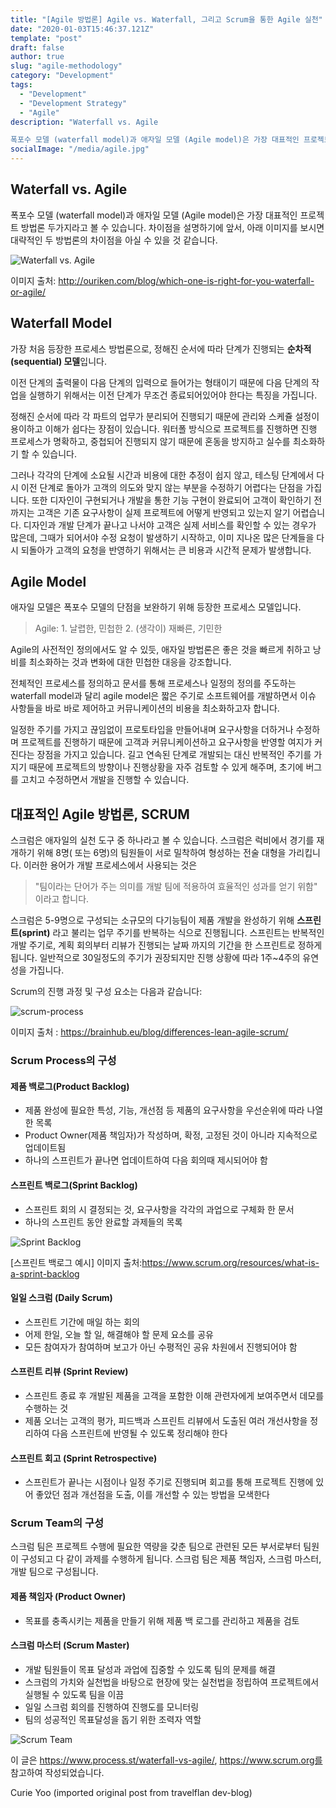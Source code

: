 ```yaml
---
title: "[Agile 방법론] Agile vs. Waterfall, 그리고 Scrum을 통한 Agile 실천"
date: "2020-01-03T15:46:37.121Z"
template: "post"
draft: false
author: true
slug: "agile-methodology"
category: "Development"
tags:
  - "Development"
  - "Development Strategy"
  - "Agile"
description: "Waterfall vs. Agile

폭포수 모델 (waterfall model)과 애자일 모델 (Agile model)은 가장 대표적인 프로젝트 방법론 두가지라고 볼 수 있습니다. 차이점을 설명하기에 앞서, 아래 이미지를 보시면 대략적인 두 방법론의 차이점을 아실 수 있을 것 같습니다... "
socialImage: "/media/agile.jpg"
---
```


## Waterfall vs. Agile

폭포수 모델 (waterfall model)과 애자일 모델 (Agile model)은 가장 대표적인 프로젝트 방법론 두가지라고 볼 수 있습니다. 차이점을 설명하기에 앞서, 아래 이미지를 보시면 대략적인 두 방법론의 차이점을 아실 수 있을 것 같습니다. 

![Waterfall vs. Agile](https://i1.wp.com/ouriken.com/blog/wp-content/uploads/2019/11/Untitled-design-2.png?w=736)

이미지 출처: http://ouriken.com/blog/which-one-is-right-for-you-waterfall-or-agile/



## Waterfall Model 

가장 처음 등장한 프로세스 방법론으로, 정해진 순서에 따라 단계가 진행되는 <strong>순차적 (sequential) 모델</strong>입니다.

이전 단계의 출력물이 다음 단계의 입력으로 들어가는 형태이기 때문에 다음 단계의 작업을 실행하기 위해서는 이전 단계가 무조건 종료되어있어야 한다는 특징을 가집니다. 

정해진 순서에 따라 각 파트의 업무가 분리되어 진행되기 때문에 관리와 스케쥴 설정이 용이하고 이해가 쉽다는 장점이 있습니다. 워터폴 방식으로 프로젝트를 진행하면 진행 프로세스가 명확하고, 중첩되어 진행되지 않기 때문에 혼동을 방지하고 실수를 최소화하기 할 수 있습니다. 

그러나 각각의 단계에 소요될 시간과 비용에 대한 추정이 쉽지 않고, 테스팅 단계에서 다시 이전 단계로 돌아가 고객의 의도와 맞지 않는 부분을 수정하기 어렵다는 단점을 가집니다. 또한 디자인이 구현되거나 개발을 통한 기능 구현이 완료되어 고객이 확인하기 전까지는 고객은 기존 요구사항이 실제 프로젝트에 어떻게 반영되고 있는지 알기 어렵습니다. 디자인과 개발 단계가 끝나고 나서야 고객은 실제 서비스를 확인할 수 있는 경우가 많은데, 그때가 되어서야 수정 요청이 발생하기 시작하고, 이미 지나온 많은 단계들을 다시 되돌아가 고객의 요청을 반영하기 위해서는 큰 비용과 시간적 문제가 발생합니다. 



## Agile Model

애자일 모델은 폭포수 모델의 단점을 보완하기 위해 등장한 프로세스 모델입니다. 

> Agile: 1. 날렵한, 민첩한   2. (생각이) 재빠른, 기민한

Agile의 사전적인 정의에서도 알 수 있듯, 애자일 방법론은 좋은 것을 빠르게 취하고 낭비를 최소화하는 것과 변화에 대한 민첩한 대응을 강조합니다. 

전체적인 프로세스를 정의하고 문서를 통해 프로세스나 일정의 정의를 주도하는 waterfall model과 달리 agile model은 짧은 주기로 소프트웨어를 개발하면서 이슈 사항들을 바로 바로 제어하고 커뮤니케이션의 비용을 최소화하고자 합니다. 

일정한 주기를 가지고 끊임없이 프로토타입을 만들어내며 요구사항을 더하거나 수정하며 프로젝트를 진행하기 때문에 고객과 커뮤니케이션하고 요구사항을 반영할 여지가 커진다는 장점을 가지고 있습니다. 길고 연속된 단계로 개발되는 대신 반복적인 주기를 가지기 때문에 프로젝트의 방향이나 진행상황을 자주 검토할 수 있게 해주며, 초기에 버그를 고치고 수정하면서 개발을 진행할 수 있습니다.

 

## 대표적인 Agile 방법론, SCRUM 

스크럼은 애자일의 실천 도구 중 하나라고 볼 수 있습니다. 스크럼은 럭비에서 경기를 재개하기 위해 8명( 또는 6명)의 팀원들이 서로 밀착하여 형성하는 전술 대형을 가리킵니다. 이러한 용어가 개발 프로세스에서 사용되는 것은 
> "팀이라는 단어가 주는 의미를 개발 팀에 적용하여 효율적인 성과를 얻기 위함"
이라고 합니다. 

스크럼은 5-9명으로 구성되는 소규모의 다기능팀이 제품 개발을 완성하기 위해 <strong>스프린트(sprint)</strong> 라고 불리는 업무 주기를 반복하는 식으로 진행됩니다. 스프린트는 반복적인 개발 주기로, 계획 회의부터 리뷰가 진행되는 날짜 까지의 기간을 한 스프린트로 정하게 됩니다. 일반적으로 30일정도의 주기가 권장되지만 진행 상황에 따라 1주~4주의 유연성을 가집니다. 

Scrum의 진행 과정 및 구성 요소는 다음과 같습니다: 

![scrum-process](https://miro.medium.com/max/1920/0*tldQVMrGJ_vFIDlB.jpg)

이미지 출처 : https://brainhub.eu/blog/differences-lean-agile-scrum/

### Scrum Process의 구성 

#### 제품 백로그(Product Backlog)

- 제품 완성에 필요한 특성, 기능, 개선점 등 제품의 요구사항을 우선순위에 따라 나열한 목록
- Product Owner(제품 책임자)가 작성하며, 확정, 고정된 것이 아니라 지속적으로 업데이트됨
- 하나의 스프린트가 끝나면 업데이트하여 다음 회의때 제시되어야 함 

#### 스프린트 백로그(Sprint Backlog)

- 스프린트 회의 시 결정되는 것, 요구사항을 각각의 과업으로 구체화 한 문서 
- 하나의 스프린트 동안 완료할 과제들의 목록

![Sprint Backlog](https://scrumorg-website-prod.s3.amazonaws.com/drupal/inline-images/2017-03/SprintBacklog_0.png)

[스프린트 백로그 예시] 이미지 출처:https://www.scrum.org/resources/what-is-a-sprint-backlog  

#### 일일 스크럼 (Daily Scrum)

- 스프린트 기간에 매일 하는 회의
- 어제 한일, 오늘 할 일, 해결해야 할 문제 요소를 공유
- 모든 참여자가 참여하며 보고가 아닌 수평적인 공유 차원에서 진행되어야 함 

#### 스프린트 리뷰 (Sprint Review)

- 스프린트 종료 후 개발된 제품을 고객을 포함한 이해 관련자에게 보여주면서 데모를 수행하는 것 
- 제품 오너는 고객의 평가, 피드백과 스프린트 리뷰에서 도출된 여러 개선사항을 정리하여 다음 스프린트에 반영될 수 있도록 정리해야 한다 

#### 스프린트 회고 (Sprint Retrospective)

- 스프린트가 끝나는 시점이나 일정 주기로 진행되며 회고를 통해 프로젝트 진행에 있어 좋았던 점과 개선점을 도출, 이를 개선할 수 있는 방법을 모색한다 



### Scrum Team의 구성

스크럼 팀은 프로젝트 수행에 필요한 역량을 갖춘 팀으로 관련된 모든 부서로부터 팀원이 구성되고 다 같이 과제를 수행하게 됩니다. 스크럼 팀은 제품 책임자, 스크럼 마스터, 개발 팀으로 구성됩니다.

#### 제품 책임자 (Product Owner)

- 목표를 충족시키는 제품을 만들기 위해 제품 백 로그를 관리하고 제품을 검토

#### 스크럼 마스터 (Scrum Master)

- 개발 팀원들이 목표 달성과 과업에 집중할 수 있도록 팀의 문제를 해결 
- 스크럼의 가치와 실천법을 바탕으로 현장에 맞는 실천법을 정립하여 프로젝트에서 실행될 수 있도록 팀을 이끔 
- 일일 스크럼 회의를 진행하여 진행도를 모니터링
- 팀의 성공적인 목표달성을 돕기 위한 조력자 역할

![Scrum Team](https://www.visual-paradigm.com/servlet/editor-content/scrum/what-is-scrum-team/sites/7/2018/10/what-is-scrum-team.png)

이 글은 https://www.process.st/waterfall-vs-agile/, https://www.scrum.org를 참고하여 작성되었습니다. 

Curie Yoo (imported original post from travelflan dev-blog)